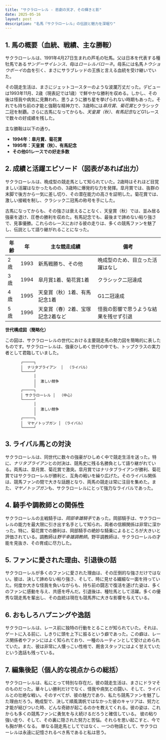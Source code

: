 ```yaml
---
title: "サクラローレル - 悲劇の天才、その輝きと影"
date: 2025-05-16
layout: post
description: "名馬『サクラローレル』の伝説と魅力を深堀り"
---
```


## 1. 馬の概要（血統、戦績、主な勝鞍）

サクラローレルは、1991年4月27日生まれの芦毛の牡馬。父は日本を代表する種牡馬である*サンデーサイレンス*、母は*ローレルバローネ*。母系には名馬*トウショウボーイ*の血を引く、まさにサラブレッドの王族と言える血統を受け継いでいた。

その競走生活は、まさにジェットコースターのような波瀾万丈だった。デビューは1993年11月、2歳（現表記では1歳）で鮮やかな勝利を収める。しかし、その後は怪我や病気に見舞われ、思うように勝ち星を挙げられない時期もあった。それでも持ち前の才能と強靭な精神力で、3歳時には*皐月賞*、*菊花賞*とクラシック二冠を制覇。さらに古馬になってからも、*天皇賞（秋）*、*有馬記念*などG1レースで数々の好成績を残した。

主な勝鞍は以下の通り。

* **1994年：皐月賞、菊花賞**
* **1995年：天皇賞（秋）、有馬記念**
* **その他G1レースでの好走多数**


## 2. 成績と活躍エピソード（図表があれば出力）

サクラローレルは、晩成型の競走馬として知られていた。2歳時はそれほど目覚ましい活躍はなかったものの、3歳時に爆発的な力を発揮。皐月賞では、抜群の末脚で後方から一気に差し切り、その潜在能力の高さを証明した。菊花賞では、激しい接戦を制し、クラシック二冠馬の称号を手にした。

古馬になってからも、その強さは衰えることなく、天皇賞（秋）では、並み居る強豪を退け、圧巻の勝利を収めた。有馬記念でも、最後まで諦めない粘り強さで、見事優勝。これらのレースにおける彼の走りは、多くの競馬ファンを魅了し、伝説として語り継がれることになった。

| 年齢 | 年 | 主な競走成績 | 備考 |
|---|---|---|---|
| 2歳 | 1993 | 新馬戦勝ち、その他 | 晩成型のため、目立った活躍はなし |
| 3歳 | 1994 | 皐月賞1着、菊花賞1着 | クラシック二冠達成 |
| 4歳 | 1995 | 天皇賞（秋）1着、有馬記念1着 | G1二冠達成 |
| 5歳 | 1996 |  天皇賞（春）2着、宝塚記念2着など | 怪我の影響で思うような結果を残せず引退 |


**世代構成図（簡略化）**

この図は、サクラローレルの世代における主要競走馬の勢力図を簡略的に表したものです。サクラローレルは、強豪ひしめく世代の中でも、トップクラスの実力者として君臨していました。

```
       ┌─────┐
       │  ナリタブライアン  │  （ライバル）
       └─────┘
             │
             │  激しい競争
             │
       ┌─────┐
       │ サクラローレル │  （中心）
       └─────┘
             │
             │  激しい競争
             │
       ┌─────┐
       │  マヤノトップガン │ （ライバル）
       └─────┘
```


## 3. ライバル馬との対決

サクラローレルは、同世代に数々の強豪がひしめく中で競走生活を送った。特に、*ナリタブライアン*との対決は、競馬史に残る名勝負として語り継がれている。両馬は、皐月賞、菊花賞で激突。皐月賞ではナリタブライアンが勝利、菊花賞ではサクラローレルが勝利と、互角の戦いを繰り広げた。そのライバル関係は、競馬ファンの間で大きな話題となり、両馬の競走は常に注目を集めた。また、*マヤノトップガン*も、サクラローレルにとって強力なライバルであった。


## 4. 騎手や調教師との関係性

サクラローレルの主戦騎手は、*岡部幸雄騎手*であった。岡部騎手は、サクラローレルの能力を最大限に引き出す名手として知られ、両者の信頼関係は非常に深かった。特に、菊花賞での勝利は、岡部騎手の絶妙な騎乗によるところが大きいと評価されている。調教師は*野平幸雄調教師*。野平調教師は、サクラローレルの才能を見抜き、その育成に尽力した。


## 5. ファンに愛された理由、引退後の話

サクラローレルが多くのファンに愛された理由は、その圧倒的な強さだけではない。彼は、決して諦めない粘り強さ、そして、時に見せる繊細な一面を持っていた。何度か大きな怪我を負いながらも、持ち前の闘志で復活を遂げた姿は、多くのファンに感動を与え、共感を呼んだ。引退後は、種牡馬として活躍。多くの優秀な競走馬を輩出し、その血統は現在も競馬界に大きな影響を与えている。


## 6. おもしろハプニングや逸話

サクラローレルは、レース前に独特の行動をとることが知られていた。それは、ゲートに入る前に、しきりに頭を上下に振るという癖であった。この癖は、レース関係者やファンにはよく知られており、一種のルーティンとして受け止められていた。また、彼は非常に人懐っこい性格で、厩舎スタッフにはよく甘えていたという逸話も残っている。


## 7. 編集後記（個人的な視点からの総括）

サクラローレルは、私にとって特別な存在だ。彼の競走生活は、まさにドラマそのものだった。華々しい勝利だけでなく、怪我や病気との闘い、そして、ライバルとの壮絶な戦い。そのすべてが、彼の魅力であり、私たち競馬ファンを魅了した理由だろう。晩成型で、決して順風満帆ではなかった彼のキャリアは、努力と才能が結びついた時、どんな奇跡が起こるのかを教えてくれる。彼の姿は、これからも多くの競馬ファンに勇気を与え続けるだろうと確信している。  彼の粘り強い走り、そして、その裏に隠された努力と苦悩。それらを思い起こすと、今でも胸が熱くなる。  単なる競走馬としてではなく、一つの物語として、サクラローレルは永遠に記憶されるべき馬であると私は思う。
